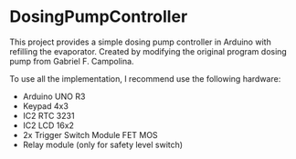 # DosingPumpController
This project provides a simple dosing pump controller in Arduino with refilling the evaporator.
Created by modifying the original program dosing pump from Gabriel F. Campolina.

To use all the implementation, I recommend use the following hardware:
 - Arduino UNO R3
 - Keypad 4x3
 - IC2 RTC 3231
 - IC2 LCD 16x2
 - 2x Trigger Switch Module FET MOS
 - Relay module (only for safety level switch)
